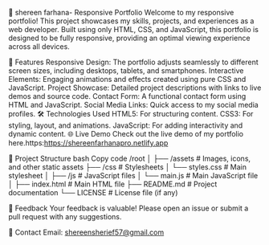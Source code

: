 📄 shereen farhana- Responsive Portfolio Welcome to my responsive portfolio! This project showcases my skills, projects, and experiences as a web developer. Built using only HTML, CSS, and JavaScript, this portfolio is designed to be fully responsive, providing an optimal viewing experience across all devices.

🚀 Features Responsive Design: The portfolio adjusts seamlessly to different screen sizes, including desktops, tablets, and smartphones. Interactive Elements: Engaging animations and effects created using pure CSS and JavaScript. Project Showcase: Detailed project descriptions with links to live demos and source code. Contact Form: A functional contact form using HTML and JavaScript. Social Media Links: Quick access to my social media profiles. 🛠️ Technologies Used HTML5: For structuring content. CSS3: For styling, layout, and animations. JavaScript: For adding interactivity and dynamic content. 🌐 Live Demo Check out the live demo of my portfolio here.https:https://shereenfarhanapro.netlify.app

📁 Project Structure bash Copy code /root │ ├── /assets # Images, icons, and other static assets ├── /css # Stylesheets │ └── styles.css # Main stylesheet │ ├── /js # JavaScript files │ └── main.js # Main JavaScript file │ ├── index.html # Main HTML file ├── README.md # Project documentation └── LICENSE # License file (if any)

💬 Feedback Your feedback is valuable! Please open an issue or submit a pull request with any suggestions.

📧 Contact Email: shereensherief57@gmail.com

